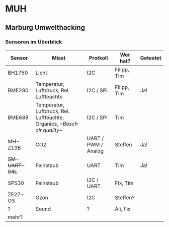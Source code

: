 # MUH
## Marburg Umwelthacking

### Sensoren im Überblick
|Sensor|Misst|Protkoll|Wer hat?|Getestet|
|---|---|---|---|---|
|BH1750|Licht|I2C|Filipp, Tim||
|BME280|Temperatur, Luftdruck, Rel. Luftfeuchte|I2C / SPI|Filipp, Tim|Ja!|
|BME688|Temperatur, Luftdruck, Rel. Luftfeuchte, Organics, *\~Bosch air quality\~*|I2C / SPI|Tim||
|MH-Z19B|CO2|UART / PWM / Analog|Steffen|Ja!|
|~~SM-UART-04L~~|Feinstaub|UART|Tim|Ja!|
|SPS30|Feinstaub|I2C / UART|Fix, Tim||
|ZE27-O3|Ozon|I2C|Steffen?||
|?|Sound|?|Ali, Fix||
|mehr?|||||
